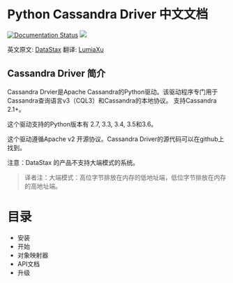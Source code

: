 # Python Cassandra Driver 中文文档

[![Documentation Status](https://readthedocs.org/projects/lumiaxu-demo/badge/?version=latest)](http://lumiaxu-demo.readthedocs.io/en/latest/?badge=latest)
<img src="http://progressed.io/bar/10?title=progress">

英文原文: [DataStax](https://datastax.github.io/python-driver/#)
翻译: [LumiaXu](http://www.lumiaxu.com)

## Cassandra Driver 简介

Cassandra Drvier是Apache Cassandra的Python驱动。该驱动程序专门用于Cassandra查询语言v3（CQL3）和Cassandra的本地协议。 支持Cassandra 2.1+。

这个驱动支持的Python版本有 2.7, 3.3, 3.4, 3.5和3.6。

这个驱动遵循Apache v2 开源协议。Cassandra Driver的源代码可以在github上找到。

注意：DataStax 的产品不支持大端模式的系统。

> 译者注：大端模式：高位字节排放在内存的低地址端，低位字节排放在内存的高地址端。


# 目录

* 安装
* 开始
* 对象映射器
* API文档
* 升级
